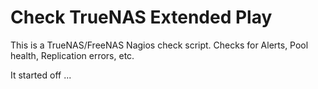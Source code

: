 # Check TrueNAS Extended Play
This is a TrueNAS/FreeNAS Nagios check script. Checks for Alerts, Pool health, Replication errors, etc.

It started off ...
